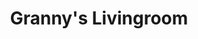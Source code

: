 ---
title: Granny's Livingroom
category: paintings
series: place
year: 2016
image: granny-livingroom.jpg
size: 
materials: oil on canvas
---